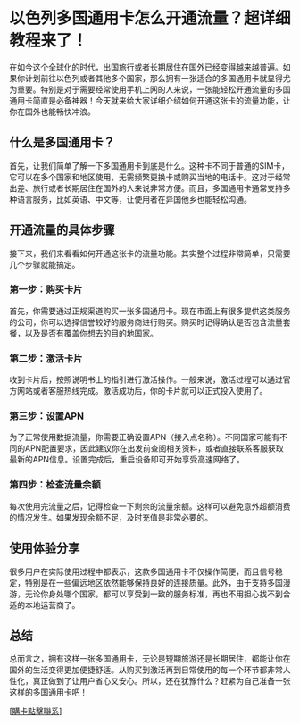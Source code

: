 # 以色列多国通用卡怎么开通流量？超详细教程来了！

在如今这个全球化的时代，出国旅行或者长期居住在国外已经变得越来越普遍。如果你计划前往以色列或者其他多个国家，那么拥有一张适合的多国通用卡就显得尤为重要。特别是对于需要经常使用手机上网的人来说，一张能轻松开通流量的多国通用卡简直是必备神器！今天就来给大家详细介绍如何开通这张卡的流量功能，让你在国外也能畅快冲浪。

## 什么是多国通用卡？

首先，让我们简单了解一下多国通用卡到底是什么。这种卡不同于普通的SIM卡，它可以在多个国家和地区使用，无需频繁更换卡或购买当地的电话卡。这对于经常出差、旅行或者长期居住在国外的人来说非常方便。而且，多国通用卡通常支持多种语言服务，比如英语、中文等，让使用者在异国他乡也能轻松沟通。

## 开通流量的具体步骤

接下来，我们来看看如何开通这张卡的流量功能。其实整个过程非常简单，只需要几个步骤就能搞定。

### 第一步：购买卡片

首先，你需要通过正规渠道购买一张多国通用卡。现在市面上有很多提供这类服务的公司，你可以选择信誉较好的服务商进行购买。购买时记得确认是否包含流量套餐，以及是否有覆盖你想去的目的地国家。

### 第二步：激活卡片

收到卡片后，按照说明书上的指引进行激活操作。一般来说，激活过程可以通过官方网站或者客服热线完成。激活成功后，你的卡片就可以正式投入使用了。

### 第三步：设置APN

为了正常使用数据流量，你需要正确设置APN（接入点名称）。不同国家可能有不同的APN配置要求，因此建议你在出发前查阅相关资料，或者直接联系客服获取最新的APN信息。设置完成后，重启设备即可开始享受高速网络了。

### 第四步：检查流量余额

每次使用完流量之后，记得检查一下剩余的流量余额。这样可以避免意外超额消费的情况发生。如果发现余额不足，及时充值是非常必要的。

## 使用体验分享

很多用户在实际使用过程中都表示，这款多国通用卡不仅操作简便，而且信号稳定，特别是在一些偏远地区依然能够保持良好的连接质量。此外，由于支持多国漫游，无论你身处哪个国家，都可以享受到一致的服务标准，再也不用担心找不到合适的本地运营商了。

## 总结

总而言之，拥有这样一张多国通用卡，无论是短期旅游还是长期居住，都能让你在国外的生活变得更加便捷舒适。从购买到激活再到日常使用的每一个环节都非常人性化，真正做到了让用户省心又安心。所以，还在犹豫什么？赶紧为自己准备一张这样的多国通用卡吧！

[[購卡點擊聯系](https://t.me/s/esim1088)]